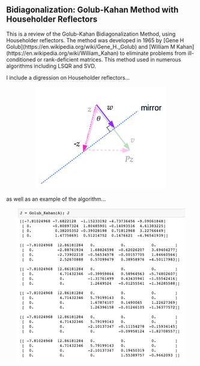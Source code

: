 <p align="center"><h2> Bidiagonalization: Golub-Kahan Method with Householder Reflectors</h2></p>
This is a review of the Golub-Kahan Bidiagonalization Method, using Householder reflectors. The method was developed in 1965 by [Gene H Golub](https://en.wikipedia.org/wiki/Gene_H._Golub) and [William M Kahan](https://en.wikipedia.org/wiki/William_Kahan) to eliminate problems from ill-conditioned or rank-deficient matrices. This method used in numerous algorithms including LSQR and SVD. 


I include a digression on Householder reflectors...


<p align="center">
<img src="images/reflector3.png" width="350"/> 
</p>

as well as an example of the algorithm...

<p align="center">
<img src="images/matrix_example.png" width="450"/> 
</p>



